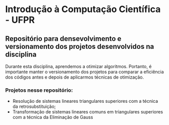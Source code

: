 # Introdução à Computação Científica - UFPR
## Repositório para densevolvimento e versionamento dos projetos desenvolvidos na disciplina

<p>
   Durante esta disciplina, aprendemos a otimizar algoritmos. Portanto, é importante manter o versionamento dos projetos para comparar a eficiência dos códigos antes e depois de aplicarmos técnicas de otimização.
</p>

### Projetos nesse repositório:

<ul>
    <li> Resolução de sistemas lineares triangulares superiores com a técnica da retrosubstituição; </li>
    <li> Transformação de sistemas lineares comuns em triangulares superiores com a técnica da Eliminação de Gauss </li>
<ul>
